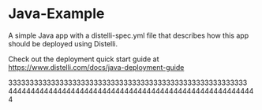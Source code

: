 Java-Example
==============

A simple Java app with a distelli-spec.yml file that describes how this app should be deployed using Distelli.

Check out the deployment quick start guide at https://www.distelli.com/docs/java-deployment-guide

33333333333333333333333333333333333333333333333333333333
44444444444444444444444444444444444444444444444444444444